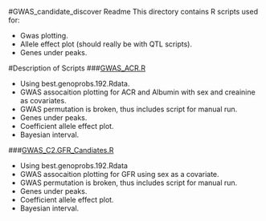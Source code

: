 #GWAS_candidate_discover Readme
This directory contains R scripts used for:
* Gwas plotting.
* Allele effect plot (should really be with QTL scripts).
* Genes under peaks.

#Description of Scripts
###[GWAS_ACR.R](https://github.com/TheJacksonLaboratory/1415-Col4a5xDO-Project/blob/master/GWAS_Candidate_discovery/GWAS%20ACR%20.R)
* Using best.genoprobs.192.Rdata.
* GWAS assocaition plotting for ACR and Albumin with sex and creainine as covariates.
* GWAS permutation is broken, thus includes script for manual run.
* Genes under peaks.
* Coefficient allele effect plot.
* Bayesian interval.

###[GWAS_C2.GFR_Candiates.R](https://github.com/TheJacksonLaboratory/1415-Col4a5xDO-Project/blob/master/GWAS_Candidate_discovery/GWAS_C2.GFR_Candiates.R)
* Using best.genoprobs.192.Rdata
* GWAS assocaition plotting for GFR using sex as a covariate.
* GWAS permutation is broken, thus includes script for manual run.
* Genes under peaks.
* Coefficient allele effect plot.
* Bayesian interval.

